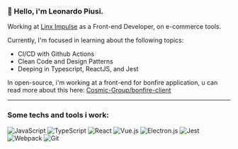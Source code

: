 ### 👋 Hello, i'm Leonardo Piusi.

Working at [Linx Impulse](https://github.com/chaordic/) as a Front-end Developer, on e-commerce tools.

Currently, I'm focused in learning about the following topics:

- CI/CD with Github Actions
- Clean Code and Design Patterns
- Deeping in Typescript, ReactJS, and Jest

In open-source, i'm working at a front-end for bonfire application, u can read more about this here: [Cosmic-Group/bonfire-client](https://github.com/Cosmic-Group/bonfire-client)

<hr>

### Some techs and tools i work:

![JavaScript](https://img.shields.io/badge/javascript-%23323330.svg?style=for-the-badge&logo=javascript&logoColor=%23F7DF1E)
![TypeScript](https://img.shields.io/badge/typescript-%23007ACC.svg?style=for-the-badge&logo=typescript&logoColor=white)
![React](https://img.shields.io/badge/react-%2320232a.svg?style=for-the-badge&logo=react&logoColor=%2361DAFB)
![Vue.js](https://img.shields.io/badge/vuejs-%2335495e.svg?style=for-the-badge&logo=vuedotjs&logoColor=%234FC08D)
![Electron.js](https://img.shields.io/badge/Electron-191970?style=for-the-badge&logo=Electron&logoColor=white)
![Jest](https://img.shields.io/badge/-jest-%23C21325?style=for-the-badge&logo=jest&logoColor=white)
![Webpack](https://img.shields.io/badge/webpack-%238DD6F9.svg?style=for-the-badge&logo=webpack&logoColor=black)
![Git](https://img.shields.io/badge/git-%23F05033.svg?style=for-the-badge&logo=git&logoColor=white)
